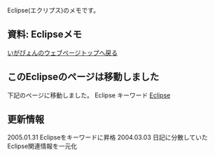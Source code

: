 Eclipse(エクリプス)のメモです。

## 資料: Eclipseメモ




[いがぴょんのウェブページトップへ戻る](../../index.html)





## このEclipseのページは移動しました


下記のページに移動しました。
Eclipse キーワード
  [Eclipse](http://www.igapyon.jp/igapyon/diary/keyword/eclipse.html)


## 更新情報

2005.01.31 Eclipseをキーワードに昇格
  2004.03.03 日記に分散していた Eclipse関連情報を一元化